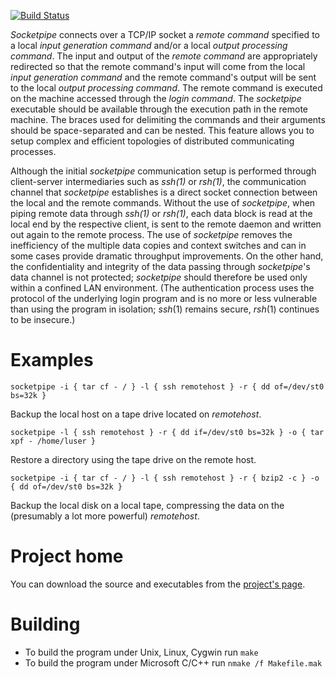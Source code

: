 [![Build Status](https://travis-ci.org/dspinellis/socketpipe.svg?branch=master)](https://travis-ci.org/dspinellis/socketpipe)

_Socketpipe_ connects over a TCP/IP socket a _remote command_ specified to a local _input generation command_ and/or a local _output processing command_.  The input and output of the _remote command_ are appropriately redirected so that the remote command's input will come from the local _input generation command_ and the remote command's output will be sent to the local _output processing command_.  The remote command is executed on the machine accessed through the _login command_.  The _socketpipe_ executable should be available through the execution path in the remote machine.  The braces used for delimiting the commands and their arguments should be space-separated and can be nested.  This feature allows you to setup complex and efficient topologies of distributed communicating processes.

Although the initial _socketpipe_ communication setup is performed through client-server intermediaries such as _ssh(1)_ or _rsh(1)_, the communication channel that _socketpipe_ establishes is a direct socket connection between the local and the remote commands.  Without the use of _socketpipe_, when piping remote data through _ssh(1)_ or _rsh(1)_, each data block is read at the local end by the respective client, is sent to the remote daemon and written out again to the remote process.  The use of _socketpipe_ removes the inefficiency of the multiple data copies and context switches and can in some cases provide dramatic throughput improvements.  On the other hand, the confidentiality and integrity of the data passing through _socketpipe_'s data channel is not protected; _socketpipe_ should therefore be used only within a confined LAN environment.  (The authentication process uses the protocol of the underlying login program and is no more or less vulnerable than using the program in isolation; _ssh_(1) remains secure, _rsh_(1) continues to be insecure.)

# Examples
```
socketpipe -i { tar cf - / } -l { ssh remotehost } -r { dd of=/dev/st0 bs=32k }
```
Backup the local host on a tape drive located on _remotehost_.
```
socketpipe -l { ssh remotehost } -r { dd if=/dev/st0 bs=32k } -o { tar xpf - /home/luser }
```
Restore a directory using the tape drive on the remote host.
```
socketpipe -i { tar cf - / } -l { ssh remotehost } -r { bzip2 -c } -o { dd of=/dev/st0 bs=32k }
```
Backup the local disk on a local tape, compressing the data on the (presumably a lot more powerful) _remotehost_.


# Project home
You can download the source and executables from the
[project's page](http://www.spinellis.gr/sw/unix/socketpipe).

# Building
* To build the program under Unix, Linux, Cygwin run ```make```
* To build the program under Microsoft C/C++ run ```nmake /f Makefile.mak```
